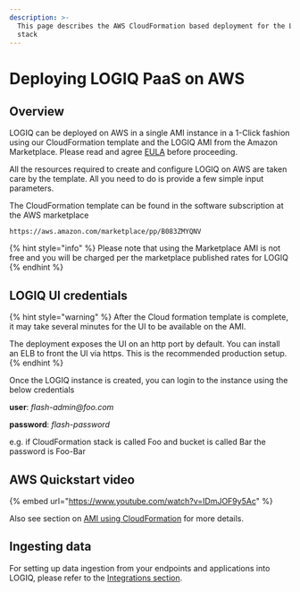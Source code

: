```yaml
---
description: >-
  This page describes the AWS CloudFormation based deployment for the LOGIQ
  stack
---
```


# Deploying LOGIQ PaaS on AWS

## Overview

LOGIQ can be deployed on AWS in a single AMI instance in a 1-Click fashion using our CloudFormation template and the LOGIQ AMI from the Amazon Marketplace. Please read and agree [EULA](https://docs.logiq.ai/eula/eula) before proceeding.

All the resources required to create and configure LOGIQ on AWS are taken care by the template. All you need to do is provide a few simple input parameters.

The CloudFormation template can be found in the software subscription at the AWS marketplace

```
https://aws.amazon.com/marketplace/pp/B083ZMYQNV
```

{% hint style="info" %}
Please note that using the Marketplace AMI is not free and you will be charged per the marketplace published rates for LOGIQ
{% endhint %}

## LOGIQ UI credentials <a href="#default-user-and-password" id="default-user-and-password"></a>

{% hint style="warning" %}
After the Cloud formation template is complete, it may take several minutes for the UI to be available on the AMI.&#x20;

The deployment exposes the UI on an http port by default. You can install an ELB to front the UI via https. This is the recommended production setup.
{% endhint %}

Once the LOGIQ instance is created, you can login to the instance using the below credentials

**user**: _flash-admin@foo.com_

**password**: _flash-password_

e.g. if CloudFormation stack is called Foo and bucket is called Bar the password is Foo-Bar

## AWS Quickstart video

{% embed url="https://www.youtube.com/watch?v=IDmJOF9y5Ac" %}

Also see section on [AMI using CloudFormation](broken-reference) for more details.

## Ingesting data

For setting up data ingestion from your endpoints and applications into LOGIQ, please refer to the [Integrations section](../../integrations/overview/).
